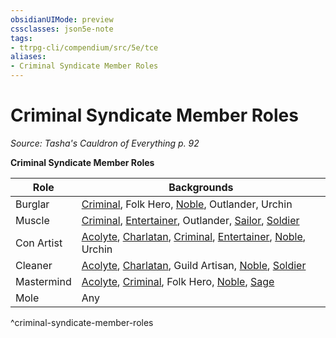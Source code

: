 ```yaml
---
obsidianUIMode: preview
cssclasses: json5e-note
tags:
- ttrpg-cli/compendium/src/5e/tce
aliases:
- Criminal Syndicate Member Roles
---
```

# Criminal Syndicate Member Roles
*Source: Tasha's Cauldron of Everything p. 92* 

**Criminal Syndicate Member Roles**

| Role | Backgrounds |
|------|-------------|
| Burglar | [Criminal](Інструменти%20ДМ/CLI/backgrounds/criminal-xphb.md), Folk Hero, [Noble](Інструменти%20ДМ/CLI/backgrounds/noble-xphb.md), Outlander, Urchin |
| Muscle | [Criminal](Інструменти%20ДМ/CLI/backgrounds/criminal-xphb.md), [Entertainer](Інструменти%20ДМ/CLI/backgrounds/entertainer-xphb.md), Outlander, [Sailor](Інструменти%20ДМ/CLI/backgrounds/sailor-xphb.md), [Soldier](Інструменти%20ДМ/CLI/backgrounds/soldier-xphb.md) |
| Con Artist | [Acolyte](Інструменти%20ДМ/CLI/backgrounds/acolyte-xphb.md), [Charlatan](Інструменти%20ДМ/CLI/backgrounds/charlatan-xphb.md), [Criminal](Інструменти%20ДМ/CLI/backgrounds/criminal-xphb.md), [Entertainer](Інструменти%20ДМ/CLI/backgrounds/entertainer-xphb.md), [Noble](Інструменти%20ДМ/CLI/backgrounds/noble-xphb.md), Urchin |
| Cleaner | [Acolyte](Інструменти%20ДМ/CLI/backgrounds/acolyte-xphb.md), [Charlatan](Інструменти%20ДМ/CLI/backgrounds/charlatan-xphb.md), Guild Artisan, [Noble](Інструменти%20ДМ/CLI/backgrounds/noble-xphb.md), [Soldier](Інструменти%20ДМ/CLI/backgrounds/soldier-xphb.md) |
| Mastermind | [Acolyte](Інструменти%20ДМ/CLI/backgrounds/acolyte-xphb.md), [Criminal](Інструменти%20ДМ/CLI/backgrounds/criminal-xphb.md), Folk Hero, [Noble](Інструменти%20ДМ/CLI/backgrounds/noble-xphb.md), [Sage](Інструменти%20ДМ/CLI/backgrounds/sage-xphb.md) |
| Mole | Any |
^criminal-syndicate-member-roles